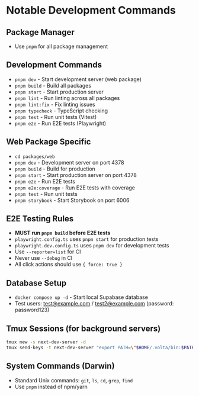 # Notable Development Commands

## Package Manager

- Use `pnpm` for all package management

## Development Commands

- `pnpm dev` - Start development server (web package)
- `pnpm build` - Build all packages
- `pnpm start` - Start production server
- `pnpm lint` - Run linting across all packages
- `pnpm lint:fix` - Fix linting issues
- `pnpm typecheck` - TypeScript checking
- `pnpm test` - Run unit tests (Vitest)
- `pnpm e2e` - Run E2E tests (Playwright)

## Web Package Specific

- `cd packages/web`
- `pnpm dev` - Development server on port 4378
- `pnpm build` - Build for production
- `pnpm start` - Start production server on port 4378
- `pnpm e2e` - Run E2E tests
- `pnpm e2e:coverage` - Run E2E tests with coverage
- `pnpm test` - Run unit tests
- `pnpm storybook` - Start Storybook on port 6006

## E2E Testing Rules

- **MUST run `pnpm build` before E2E tests**
- `playwright.config.ts` uses `pnpm start` for production tests
- `playwright.dev.config.ts` uses `pnpm dev` for development tests
- Use `--reporter=list` for CI
- Never use `--debug` in CI
- All click actions should use `{ force: true }`

## Database Setup

- `docker compose up -d` - Start local Supabase database
- Test users: test@example.com / test2@example.com (password: password123)

## Tmux Sessions (for background servers)

```bash
tmux new -s next-dev-server -d
tmux send-keys -t next-dev-server "export PATH=\"$HOME/.volta/bin:$PATH\" && cd $(pwd) && pnpm dev" Enter
```

## System Commands (Darwin)

- Standard Unix commands: `git`, `ls`, `cd`, `grep`, `find`
- Use `pnpm` instead of npm/yarn

